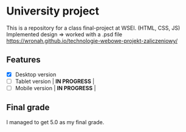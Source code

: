 # University project
This is a repository for a class final-project at WSEI. (HTML, CSS, JS)      
Implemented design => worked with a .psd file    
<a>https://wronah.github.io/technologie-webowe-projekt-zaliczeniowy/</a> 

## Features
- [x] Desktop version
- [ ] Tablet version | __IN PROGRESS__ |
- [ ] Mobile version | __IN PROGRESS__ |

## Final grade
I managed to get 5.0 as my final grade.
